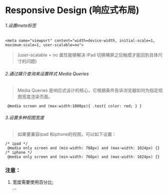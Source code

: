 # Responsive Design (响应式布局)

###### 1.设置meta标签

`<meta name="viewport" content="width=device-width, initial-scale=1, maximum-scale=1, user-scalable=no">`
> (user-scalable = no 属性能够解决 iPad 切换横屏之后触摸才能回到具体尺寸的问题)

###### 2.通过媒介查询来设置样式 Media Queries
> Media Queries 是响应式设计的核心，它根据条件告诉浏览器如何为指定视图宽度渲染页面。

` @media screen and (max-width:1000px){
    .test{
      color: red;
    }
}`

###### 3.设置多种视图宽度

> 如果要兼容ipad 和iphone的视图，可以如下设置：

` /* ipad */ `  
` @media only screen and (min-width: 768px) and (max-width: 1024px) {}`  
` /* iphone */ `  
` @media only screen and (min-width: 768px) and (max-width: 1024px) {}`

### **注意：**
1. 宽度需要使用百分比;  
...




